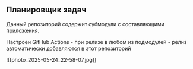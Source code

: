 ## Планировщик задач

Данный репозиторий содержит субмодули с составляющими приложения.

Настроен GitHub Actions - при релизе в любом из подмодулей - релиз автоматически добавляются в этот репозиторий

![[photo_2025-05-24_22-58-07.jpg]]
